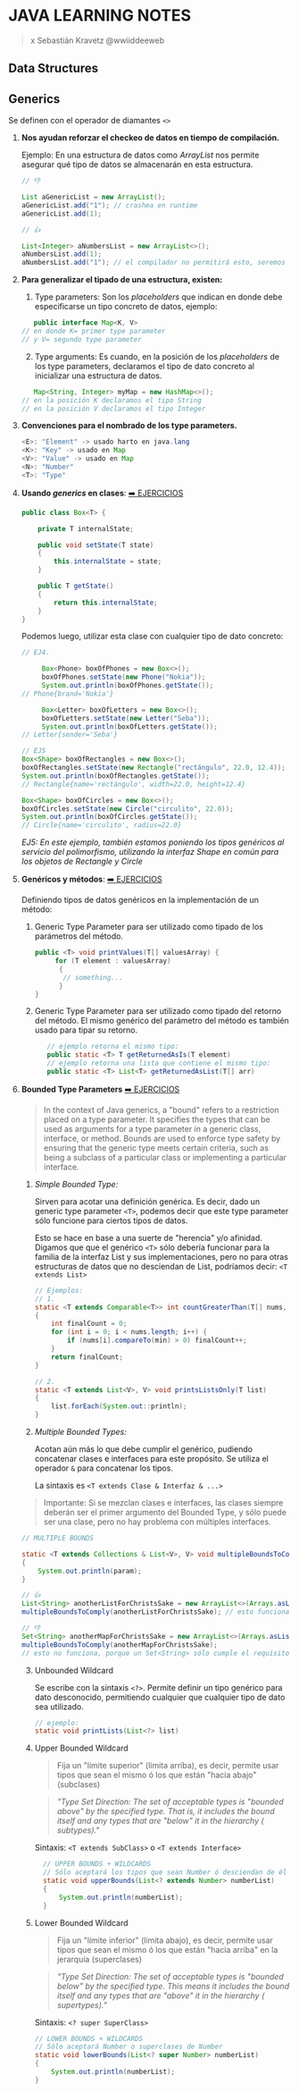 # JAVA LEARNING NOTES

> x Sebastián Kravetz @wwiiddeeweb

## Data Structures

## Generics

Se definen con el operador de diamantes `<>`

1. **Nos ayudan reforzar el checkeo de datos en tiempo de compilación.**

   Ejemplo: En una estructura de datos como _ArrayList_ nos permite asegurar qué tipo de datos
   se almacenarán en esta estructura.

    ```java
    // 👎
   
    List aGenericList = new ArrayList();
    aGenericList.add("1"); // crashea en runtime
    aGenericList.add(1);

   // 👍
   
   List<Integer> aNumbersList = new ArrayList<>();
    aNumbersList.add(1);
    aNumbersList.add("1"); // el compilador no permitirá esto, seremos notificados por el IDE antes de ejecutar el programa.
    ```

2. **Para generalizar el tipado de una estructura, existen:**
    1. Type parameters: Son los _placeholders_ que indican en donde debe especificarse un tipo
       concreto de datos, ejemplo:
   ```java
      public interface Map<K, V> 
   // en donde K= primer type parameter
   // y V= segundo type parameter
   ``` 
    2. Type arguments: Es cuando, en la posición de los _placeholders_ de los type parameters,
       declaramos el tipo de dato concreto al inicializar una estructura de datos.
   ```java
      Map<String, Integer> myMap = new HashMap<>();
   // en la posición K declaramos el tipo String
   // en la posición V declaramos el tipo Integer
   ``` 

3. **Convenciones para el nombrado de los type parameters.**
    ````java
    <E>: "Element" -> usado harto en java.lang
    <K>: "Key" -> usado en Map
    <V>: "Value" -> usado en Map
    <N>: "Number"
    <T>: "Type"
    ````

4. **Usando _generics_ en clases**: [➡️ EJERCICIOS](./generics/src/Main.java)

    ```java
    public class Box<T> {
    
        private T internalState;
    
        public void setState(T state)
        {
            this.internalState = state;
        }
    
        public T getState()
        {
            return this.internalState;
        }
    }
    ```

   Podemos luego, utilizar esta clase con cualquier tipo de dato concreto:

   ````java
   // EJ4.

        Box<Phone> boxOfPhones = new Box<>();
        boxOfPhones.setState(new Phone("Nokia"));
        System.out.println(boxOfPhones.getState());
   // Phone{brand='Nokia'}

        Box<Letter> boxOfLetters = new Box<>();
        boxOfLetters.setState(new Letter("Seba"));
        System.out.println(boxOfLetters.getState());
   // Letter{sender='Seba'}
   ````

   ````java
   // EJ5 
   Box<Shape> boxOfRectangles = new Box<>();
   boxOfRectangles.setState(new Rectangle("rectángulo", 22.0, 12.4));
   System.out.println(boxOfRectangles.getState());
   // Rectangle{name='rectángulo', width=22.0, height=12.4}

   Box<Shape> boxOfCircles = new Box<>();
   boxOfCircles.setState(new Circle("circulito", 22.0));
   System.out.println(boxOfCircles.getState());
   // Circle{name='circulito', radius=22.0}
   ````
   _EJ5: En este ejemplo, también estamos poniendo los tipos genéricos al servicio del
   polimorfismo, utilizando la interfaz Shape en común para los objetos de Rectangle y Circle_


5. **Genéricos y métodos**: [➡️ EJERCICIOS](./generics/src/GenericsAndMethods.java)

   Definiendo tipos de datos genéricos en la implementación de un método:

    1. Generic Type Parameter para ser utilizado como tipado de los parámetros del método.

       ````java
       public <T> void printValues(T[] valuesArray) {
            for (T element : valuesArray) 
             {
              // something...
             }
       }
       ````
    2. Generic Type Parameter para ser utilizado como tipado del retorno del método. El mismo
       genérico del parámetro del método es también usado para tipar su retorno.
        ```java
           // ejemplo retorna el mismo tipo:
           public static <T> T getReturnedAsIs(T element)
           // ejemplo retorna una lista que contiene el mismo tipo:
           public static <T> List<T> getReturnedAsList(T[] arr)
          ```

6. **Bounded Type Parameters**
   [➡️ EJERCICIOS](./generics/src/BoundedTypeParams.java)
   > In the context of Java generics, a "bound" refers to a restriction placed on a type parameter.
   It specifies the types that can be used as arguments for a type parameter in a generic class,
   interface, or method. Bounds are used to enforce type safety by ensuring that the generic type
   meets certain criteria, such as being a subclass of a particular class or implementing a
   particular interface.
    1. _Simple Bounded Type:_

       Sirven para acotar una definición genérica. Es decir, dado un generic type parameter `<T>`,
       podemos
       decir que este type parameter sólo funcione para ciertos tipos de datos.

       Esto se hace en base a una suerte de "herencia" y/o afinidad. Digamos que que el genérico
       `<T>` sólo debería funcionar para la familia de la interfaz List y sus implementaciones, pero
       no para otras estructuras de datos que no desciendan de List,
       podríamos decir: `<T extends List>`

        ```java
        // Ejemplos:
        // 1. 
        static <T extends Comparable<T>> int countGreaterThan(T[] nums, T min)
        {
            int finalCount = 0;
            for (int i = 0; i < nums.length; i++) {
                if (nums[i].compareTo(min) > 0) finalCount++;
            }
            return finalCount;
        }

        // 2. 
        static <T extends List<V>, V> void printsListsOnly(T list)
        {
            list.forEach(System.out::println);
        }

        ```

    2. _Multiple Bounded Types:_

       Acotan aún más lo que debe cumplir el genérico, pudiendo concatenar clases e interfaces para
       este propósito. Se utiliza el operador `&` para concatenar los tipos.

       La sintaxis es `<T extends Clase & Interfaz & ...>`
   > Importante: Si se mezclan clases e interfaces, las clases siempre deberán ser el primer
   > argumento del Bounded Type, y sólo puede ser una clase, pero no hay problema con múltiples
   > interfaces.

      ````java
      // MULTIPLE BOUNDS

      static <T extends Collections & List<V>, V> void multipleBoundsToComply(T param)
      {
          System.out.println(param);
      }
   
      // 👍
      List<String> anotherListForChristsSake = new ArrayList<>(Arrays.asList("Bye", "Byex"));
      multipleBoundsToComply(anotherListForChristsSake); // esto funciona! porque anotherListForChristsSake cumple todo lo solicitado en el genérico.
   
      // 👎
      Set<String> anotherMapForChristsSake = new ArrayList<>(Arrays.asList("Bye", "Byex"));
      multipleBoundsToComply(anotherMapForChristsSake);
      // esto no funciona, porque un Set<String> sólo cumple el requisito de Collection pero no el de List
      ````
    3. Unbounded Wildcard

       Se escribe con la sintaxis `<?>`. Permite definir un tipo genérico para dato desconocido,
       permitiendo cualquier que cualquier tipo de dato sea utilizado.
          ````java
          // ejemplo:
          static void printLists(List<?> list)
       ````
    4. Upper Bounded Wildcard
       > Fija un "límite superior" (limita arriba), es decir, permite usar tipos que sean el mismo ó
       los que están "hacia abajo" (subclases)

       > _"Type Set Direction: The set of acceptable types is "bounded above" by the specified type.
       That is, it includes the bound itself and any types that are "below" it in the hierarchy (
       subtypes)."_

       Sintaxis: `<T extends SubClass>` o `<T extends Interface>`

       ```java
         // UPPER BOUNDS + WILDCARDS
         // Sólo aceptará los tipos que sean Number ó desciendan de él
         static void upperBounds(List<? extends Number> numberList)
         {
             System.out.println(numberList);
         }
       ```

    5. Lower Bounded Wildcard
       > Fija un "límite inferior" (limita abajo), es decir, permite usar tipos que sean el mismo
       ó los que están "hacia arriba" en la jerarquía (superclases)

       > _"Type Set Direction: The set of acceptable types is "bounded below" by the specified type.
       This means it includes the bound itself and any types that are "above" it in the hierarchy (
       supertypes)."_

       Sintaxis: `<? super SuperClass>`

        ```java
        // LOWER BOUNDS + WILDCARDS
       // Sólo aceptará Number o superclases de Number
       static void lowerBounds(List<? super Number> numberList)
       {
            System.out.println(numberList);
       }
        ``` 